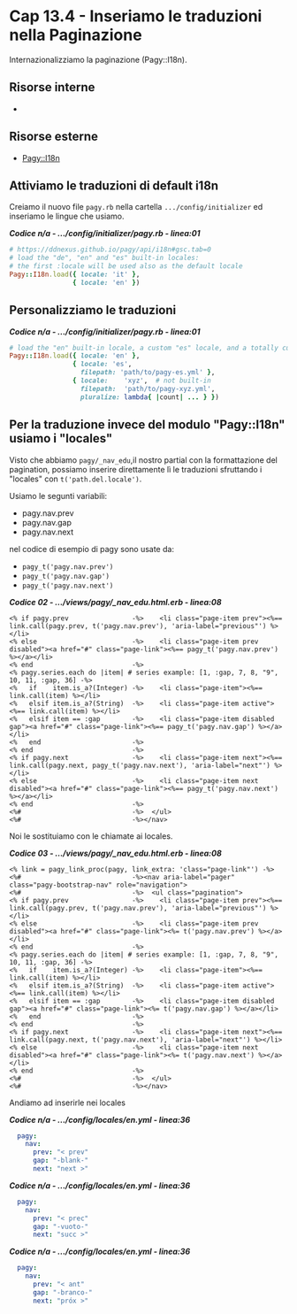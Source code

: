 # <a name="top"></a> Cap 13.4 - Inseriamo le traduzioni nella Paginazione

Internazionalizziamo la paginazione (Pagy::I18n).



## Risorse interne

- []()



## Risorse esterne

- [Pagy::I18n](https://ddnexus.github.io/pagy/api/i18n#gsc.tab=0)



## Attiviamo le traduzioni di default i18n

Creiamo il nuovo file `pagy.rb` nella cartella `.../config/initializer` ed inseriamo le lingue che usiamo.

***Codice n/a - .../config/initializer/pagy.rb - linea:01***

```ruby
# https://ddnexus.github.io/pagy/api/i18n#gsc.tab=0
# load the "de", "en" and "es" built-in locales:
# the first :locale will be used also as the default locale
Pagy::I18n.load({ locale: 'it' },
                { locale: 'en' })
```




## Personalizziamo le traduzioni

***Codice n/a - .../config/initializer/pagy.rb - linea:01***

```ruby
# load the "en" built-in locale, a custom "es" locale, and a totally custom locale complete with the :pluralize proc:
Pagy::I18n.load({ locale: 'en' },
                { locale: 'es',
                  filepath: 'path/to/pagy-es.yml' },
                { locale:    'xyz',  # not built-in
                  filepath:  'path/to/pagy-xyz.yml',
                  pluralize: lambda{ |count| ... } })
```




## Per la traduzione invece del modulo "Pagy::I18n" usiamo i "locales"

Visto che abbiamo `pagy/_nav_edu`,il nostro partial con la formattazione del pagination, possiamo inserire direttamente lì le traduzioni sfruttando i "locales" con `t('path.del.locale')`.

Usiamo le segunti variabili:
- pagy.nav.prev
- pagy.nav.gap
- pagy.nav.next

nel codice di esempio di pagy sono usate da:
- `pagy_t('pagy.nav.prev')`
- `pagy_t('pagy.nav.gap')`
- `pagy_t('pagy.nav.next')`

***Codice 02 - .../views/pagy/_nav_edu.html.erb - linea:08***

```html+erb
<% if pagy.prev                -%>    <li class="page-item prev"><%== link.call(pagy.prev, t('pagy.nav.prev'), 'aria-label="previous"') %></li>
<% else                        -%>    <li class="page-item prev disabled"><a href="#" class="page-link"><%== pagy_t('pagy.nav.prev') %></a></li>
<% end                         -%>
<% pagy.series.each do |item| # series example: [1, :gap, 7, 8, "9", 10, 11, :gap, 36] -%>
<%   if    item.is_a?(Integer) -%>    <li class="page-item"><%== link.call(item) %></li>
<%   elsif item.is_a?(String)  -%>    <li class="page-item active"><%== link.call(item) %></li>
<%   elsif item == :gap        -%>    <li class="page-item disabled gap"><a href="#" class="page-link"><%== pagy_t('pagy.nav.gap') %></a></li>
<%   end                       -%>
<% end                         -%>
<% if pagy.next                -%>    <li class="page-item next"><%== link.call(pagy.next, pagy_t('pagy.nav.next'), 'aria-label="next"') %></li>
<% else                        -%>    <li class="page-item next disabled"><a href="#" class="page-link"><%== pagy_t('pagy.nav.next') %></a></li>
<% end                         -%>
<%#                            -%>  </ul>
<%#                            -%></nav>
```

Noi le sostituiamo con le chiamate ai locales.

***Codice 03 - .../views/pagy/_nav_edu.html.erb - linea:08***

```html+erb
<% link = pagy_link_proc(pagy, link_extra: 'class="page-link"') -%>
<%#                            -%><nav aria-label="pager"  class="pagy-bootstrap-nav" role="navigation">
<%#                            -%>  <ul class="pagination">
<% if pagy.prev                -%>    <li class="page-item prev"><%== link.call(pagy.prev, t('pagy.nav.prev'), 'aria-label="previous"') %></li>
<% else                        -%>    <li class="page-item prev disabled"><a href="#" class="page-link"><%= t('pagy.nav.prev') %></a></li>
<% end                         -%>
<% pagy.series.each do |item| # series example: [1, :gap, 7, 8, "9", 10, 11, :gap, 36] -%>
<%   if    item.is_a?(Integer) -%>    <li class="page-item"><%== link.call(item) %></li>
<%   elsif item.is_a?(String)  -%>    <li class="page-item active"><%== link.call(item) %></li>
<%   elsif item == :gap        -%>    <li class="page-item disabled gap"><a href="#" class="page-link"><%= t('pagy.nav.gap') %></a></li>
<%   end                       -%>
<% end                         -%>
<% if pagy.next                -%>    <li class="page-item next"><%== link.call(pagy.next, t('pagy.nav.next'), 'aria-label="next"') %></li>
<% else                        -%>    <li class="page-item next disabled"><a href="#" class="page-link"><%= t('pagy.nav.next') %></a></li>
<% end                         -%>
<%#                            -%>  </ul>
<%#                            -%></nav>
```


Andiamo ad inserirle nei locales

***Codice n/a - .../config/locales/en.yml - linea:36***

```yaml
  pagy:
    nav:
      prev: "< prev"
      gap: "-blank-"
      next: "next >"
```


***Codice n/a - .../config/locales/en.yml - linea:36***

```yaml
  pagy:
    nav:
      prev: "< prec"
      gap: "-vuoto-"
      next: "succ >"
```


***Codice n/a - .../config/locales/en.yml - linea:36***

```yaml
  pagy:
    nav:
      prev: "< ant"
      gap: "-branco-"
      next: "próx >"
```
